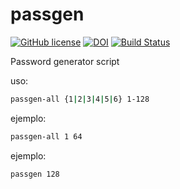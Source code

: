 # passgen

[![GitHub license](https://sinfallas.files.wordpress.com/2016/02/gpl.png)](https://github.com/xanadu-linux/passgen/blob/master/LICENSE)
[![DOI](https://zenodo.org/badge/4102/xanadu-linux/passgen.svg)](https://zenodo.org/badge/latestdoi/4102/xanadu-linux/passgen)
[![Build Status](https://travis-ci.org/xanadu-linux/passgen.svg?branch=master)](https://travis-ci.org/xanadu-linux/passgen)

Password generator script

uso:

```bash
passgen-all {1|2|3|4|5|6} 1-128
```

ejemplo:

```bash
passgen-all 1 64
```

ejemplo:

```bash
passgen 128
```
